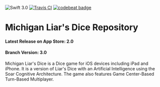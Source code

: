 ![Swift 3.0](https://img.shields.io/badge/Swift-3.0-orange.svg?style=flat) [![Travis CI](https://travis-ci.org/bluechill/Domains-DiceiOS.svg?branch=3.0-rewrite)](https://travis-ci.org/bluechill/Domains-DiceiOS) [![codebeat badge](https://codebeat.co/badges/6dc89367-8332-4e88-85ba-514a8fa77ba5)](https://codebeat.co/projects/github-com-bluechill-domains-diceios)


# Michigan Liar's Dice Repository

#### Latest Release on App Store: 2.0
#### Branch Version: 3.0

Michigan Liar's Dice is a Dice game for iOS devices including iPad and iPhone. It is a version of Liar's Dice with an Artificial Intelligence using the Soar Cognitive Architecture.  The game also features Game Center-Based Turn-Based Multiplayer.

